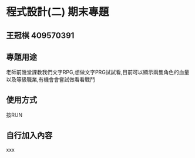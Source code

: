 # 程式設計(二) 期末專題
##  王冠棋 409570391

## 專題用途
老師前幾堂課教我們文字RPG,想做文字PRG試試看,目前可以顯示兩隻角色的血量以及等級職業,有機會會嘗試做看看戰鬥

## 使用方式
按RUN
## 自行加入內容
xxx